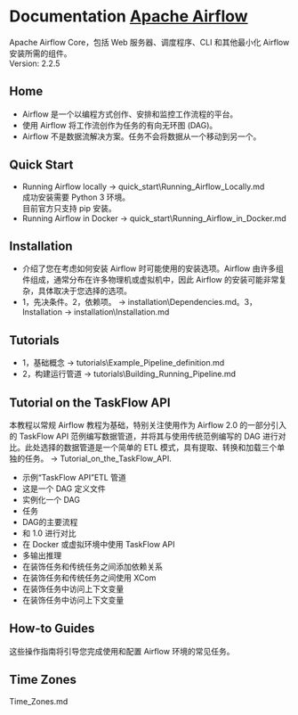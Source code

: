 # Documentation  [Apache Airflow](https://airflow.apache.org/docs/)
Apache Airflow Core，包括 Web 服务器、调度程序、CLI 和其他最小化 Airflow 安装所需的组件。  
Version: 2.2.5

## Home
* Airflow 是一个以编程方式创作、安排和监控工作流程的平台。
* 使用 Airflow 将工作流创作为任务的有向无环图 (DAG)。
* Airflow 不是数据流解决方案。任务不会将数据从一个移动到另一个。

## Quick Start
* Running Airflow locally -> quick_start\Running_Airflow_Locally.md  
  成功安装需要 Python 3 环境。  
  目前官方只支持 pip 安装。
* Running Airflow in Docker -> quick_start\Running_Airflow_in_Docker.md

## Installation
* 介绍了您在考虑如何安装 Airflow 时可能使用的安装选项。Airflow 由许多组件组成，通常分布在许多物理机或虚拟机中，因此 Airflow 的安装可能非常复杂，具体取决于您选择的选项。
* 1，先决条件。2，依赖项。 -> installation\Dependencies.md。3，Installation -> installation\Installation.md

## Tutorials
* 1，基础概念 -> tutorials\Example_Pipeline_definition.md
* 2，构建运行管道 -> tutorials\Building_Running_Pipeline.md

## Tutorial on the TaskFlow API
本教程以常规 Airflow 教程为基础，特别关注使用作为 Airflow 2.0 的一部分引入的 TaskFlow API 范例编写数据管道，并将其与使用传统范例编写的 DAG 进行对比。此处选择的数据管道是一个简单的 ETL 模式，具有提取、转换和加载三个单独的任务。 -> Tutorial_on_the_TaskFlow_API.
* 示例“TaskFlow API”ETL 管道
* 这是一个 DAG 定义文件
* 实例化一个 DAG
* 任务
* DAG的主要流程
* 和 1.0 进行对比
* 在 Docker 或虚拟环境中使用 TaskFlow API
* 多输出推理
* 在装饰任务和传统任务之间添加依赖关系
* 在装饰任务和传统任务之间使用 XCom
* 在装饰任务中访问上下文变量
* 在装饰任务中访问上下文变量

## How-to Guides
这些操作指南将引导您完成使用和配置 Airflow 环境的常见任务。

## Time Zones
Time_Zones.md
